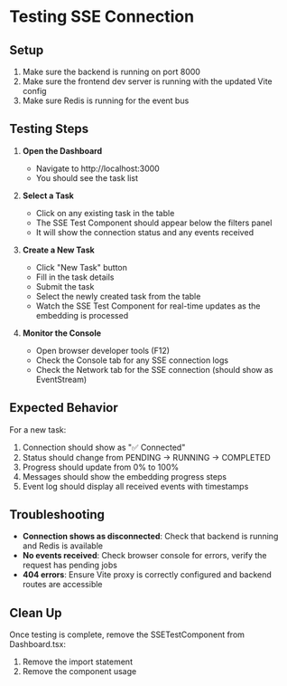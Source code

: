 # Testing SSE Connection

## Setup
1. Make sure the backend is running on port 8000
2. Make sure the frontend dev server is running with the updated Vite config
3. Make sure Redis is running for the event bus

## Testing Steps

1. **Open the Dashboard**
   - Navigate to http://localhost:3000
   - You should see the task list

2. **Select a Task**
   - Click on any existing task in the table
   - The SSE Test Component should appear below the filters panel
   - It will show the connection status and any events received

3. **Create a New Task**
   - Click "New Task" button
   - Fill in the task details
   - Submit the task
   - Select the newly created task from the table
   - Watch the SSE Test Component for real-time updates as the embedding is processed

4. **Monitor the Console**
   - Open browser developer tools (F12)
   - Check the Console tab for any SSE connection logs
   - Check the Network tab for the SSE connection (should show as EventStream)

## Expected Behavior

For a new task:
1. Connection should show as "✅ Connected"
2. Status should change from PENDING → RUNNING → COMPLETED
3. Progress should update from 0% to 100%
4. Messages should show the embedding progress steps
5. Event log should display all received events with timestamps

## Troubleshooting

- **Connection shows as disconnected**: Check that backend is running and Redis is available
- **No events received**: Check browser console for errors, verify the request has pending jobs
- **404 errors**: Ensure Vite proxy is correctly configured and backend routes are accessible

## Clean Up

Once testing is complete, remove the SSETestComponent from Dashboard.tsx:
1. Remove the import statement
2. Remove the component usage
